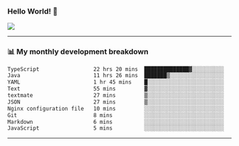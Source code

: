### Hello World! 👋

<a>
  <img align="center" src="https://github-readme-stats.vercel.app/api?username=megatunger&count_private=true&include_all_commits=true&bg_color=30,56CCF2,2F80ED&title_color=fff&text_color=fff" />
</a>

------
### 📊 My monthly development breakdown

<!--START_SECTION:waka-->

```txt
TypeScript                 22 hrs 20 mins  ██████████████▓░░░░░░░░░░   58.31 %
Java                       11 hrs 26 mins  ███████▒░░░░░░░░░░░░░░░░░   29.87 %
YAML                       1 hr 45 mins    █░░░░░░░░░░░░░░░░░░░░░░░░   04.58 %
Text                       55 mins         ▓░░░░░░░░░░░░░░░░░░░░░░░░   02.40 %
textmate                   27 mins         ▒░░░░░░░░░░░░░░░░░░░░░░░░   01.21 %
JSON                       27 mins         ▒░░░░░░░░░░░░░░░░░░░░░░░░   01.19 %
Nginx configuration file   10 mins         ░░░░░░░░░░░░░░░░░░░░░░░░░   00.44 %
Git                        8 mins          ░░░░░░░░░░░░░░░░░░░░░░░░░   00.39 %
Markdown                   6 mins          ░░░░░░░░░░░░░░░░░░░░░░░░░   00.27 %
JavaScript                 5 mins          ░░░░░░░░░░░░░░░░░░░░░░░░░   00.24 %
```

<!--END_SECTION:waka-->

------
